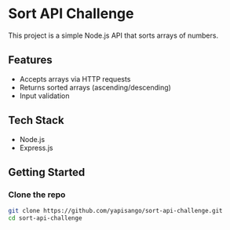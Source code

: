 # Sort API Challenge

This project is a simple Node.js API that sorts arrays of numbers.

## Features

- Accepts arrays via HTTP requests
- Returns sorted arrays (ascending/descending)
- Input validation

## Tech Stack

- Node.js
- Express.js

## Getting Started

### Clone the repo

```bash
git clone https://github.com/yapisango/sort-api-challenge.git
cd sort-api-challenge
